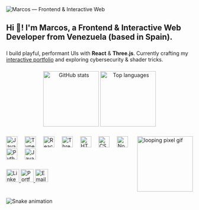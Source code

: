 <picture>
  <source media="(prefers-color-scheme: dark)" srcset="assets/banner-dark.svg" />
  <source media="(prefers-color-scheme: light)" srcset="assets/banner-light.svg" />
  <img alt="Marcos — Frontend & Interactive Web" src="assets/banner-light.svg" />
</picture>


<h2 align="left">Hi 👋! I'm Marcos, a Frontend & Interactive Web Developer from Venezuela (based in Spain).</h2>

###

<p>
I build playful, performant UIs with <b>React</b> & <b>Three.js</b>. Currently crafting my
<a href="https://portfolio-rho-nine-97.vercel.app/">interactive portfolio</a> and exploring cybersecurity & shader tricks.
</p>

###

<div align="center">
  <picture>
    <source media="(prefers-color-scheme: dark)" srcset="https://github-readme-stats.vercel.app/api?username=MarcosJVPR&show_icons=true&include_all_commits=true&count_private=true&theme=dracula&hide_border=false" />
    <img height="150" alt="GitHub stats" src="https://github-readme-stats.vercel.app/api?username=MarcosJVPR&show_icons=true&include_all_commits=true&count_private=true&theme=default&hide_border=false" />
  </picture>

  <picture>
    <source media="(prefers-color-scheme: dark)" srcset="https://github-readme-stats.vercel.app/api/top-langs?username=MarcosJVPR&layout=compact&card_width=320&langs_count=6&theme=dracula&hide_border=false" />
    <img height="150" alt="Top languages" src="https://github-readme-stats.vercel.app/api/top-langs?username=MarcosJVPR&layout=compact&card_width=320&langs_count=6&theme=default&hide_border=false" />
  </picture>
</div>

###

<img align="right" height="150" src="https://i.imgflip.com/65efzo.gif" alt="looping pixel gif" />

###

<div align="left">
  <img src="https://cdn.jsdelivr.net/gh/devicons/devicon/icons/javascript/javascript-original.svg" height="30" alt="JavaScript" />
  <img width="12" />
  <img src="https://cdn.jsdelivr.net/gh/devicons/devicon/icons/typescript/typescript-original.svg" height="30" alt="TypeScript" />
  <img width="12" />
  <img src="https://cdn.jsdelivr.net/gh/devicons/devicon/icons/react/react-original.svg" height="30" alt="React" />
  <img width="12" />
  <img src="https://cdn.jsdelivr.net/gh/devicons/devicon/icons/threejs/threejs-original.svg" height="30" alt="Three.js" />
  <img width="12" />
  <img src="https://cdn.jsdelivr.net/gh/devicons/devicon/icons/html5/html5-original.svg" height="30" alt="HTML5" />
  <img width="12" />
  <img src="https://cdn.jsdelivr.net/gh/devicons/devicon/icons/css3/css3-original.svg" height="30" alt="CSS3" />
  <img width="12" />
  <img src="https://cdn.jsdelivr.net/gh/devicons/devicon/icons/nodejs/nodejs-original.svg" height="30" alt="Node.js" />
  <img width="12" />
  <img src="https://cdn.jsdelivr.net/gh/devicons/devicon/icons/python/python-original.svg" height="30" alt="Python" />
  <img width="12" />
  <img src="https://cdn.jsdelivr.net/gh/devicons/devicon/icons/java/java-original.svg" height="30" alt="Java" />
</div>

###

<div align="left">
  <picture>
    <source media="(prefers-color-scheme: dark)" srcset="https://img.shields.io/badge/LinkedIn-00eaff?style=for-the-badge&logo=linkedin&logoColor=0b0f17&labelColor=0b0f17&color=0b0f17" />
    <a href="https://www.linkedin.com/in/marcosjvpr/">
      <img alt="LinkedIn" height="35" src="https://img.shields.io/badge/LinkedIn-006CFF?style=for-the-badge&logo=linkedin&logoColor=ffffff&labelColor=f5f9ff&color=f5f9ff" />
    </a>
  </picture>

  <picture>
    <source media="(prefers-color-scheme: dark)" srcset="https://img.shields.io/badge/Portfolio-00eaff?style=for-the-badge&logo=vercel&logoColor=00eaff&labelColor=0b0f17&color=0b0f17" />
    <a href="https://portfolio-rho-nine-97.vercel.app/">
      <img alt="Portfolio" height="35" src="https://img.shields.io/badge/Portfolio-006CFF?style=for-the-badge&logo=vercel&logoColor=006CFF&labelColor=f5f9ff&color=f5f9ff" />
    </a>
  </picture>

  <picture>
    <source media="(prefers-color-scheme: dark)" srcset="https://img.shields.io/badge/Email-00eaff?style=for-the-badge&logo=gmail&logoColor=00eaff&labelColor=0b0f17&color=0b0f17" />
    <a href="mailto:perezmarcosjulio@gmail.com">
      <img alt="Email" height="35" src="https://img.shields.io/badge/Email-006CFF?style=for-the-badge&logo=gmail&logoColor=006CFF&labelColor=f5f9ff&color=f5f9ff" />
    </a>
  </picture>
</div>

###

<br clear="both" />

<img src="https://raw.githubusercontent.com/maurodesouza/maurodesouza/output/snake.svg" alt="Snake animation" />

###
